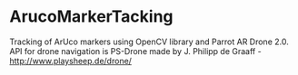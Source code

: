 # ArucoMarkerTacking

Tracking of ArUco markers using OpenCV library and Parrot AR Drone 2.0. 
API for drone navigation is PS-Drone made by J. Philipp de Graaff - http://www.playsheep.de/drone/

